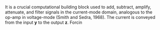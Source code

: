 It is a crucial computational building block used to add, subtract, amplify, attenuate, and filter signals in the current-mode domain, analogous to the op-amp in voltage-mode (Smith and Sedra, 1968).
The current is conveyed from the input **y** to the output **z**. Forcin